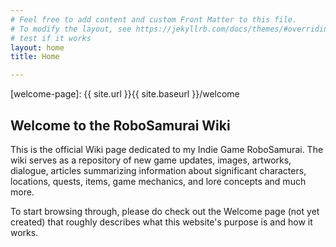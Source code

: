 ```yaml
---
# Feel free to add content and custom Front Matter to this file.
# To modify the layout, see https://jekyllrb.com/docs/themes/#overriding-theme-defaults
# test if it works
layout: home
title: Home

---
```


[welcome-page]: {{ site.url }}{{ site.baseurl }}/welcome

## Welcome to the RoboSamurai Wiki

This is the official Wiki page dedicated to my Indie Game RoboSamurai. 
The wiki serves as a repository of new game updates, images, artworks, dialogue, articles summarizing information about significant characters, locations, quests, items, game mechanics, and lore concepts and much more. 

To start browsing through, please do check out the Welcome page (not yet created) that roughly describes what this website's purpose is and how it works.